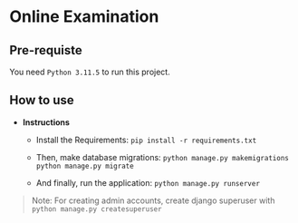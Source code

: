 # Online Examination

## Pre-requiste

You need `Python 3.11.5` to run this project.

## How to use

- **Instructions**

  - Install the Requirements:
    `pip install -r requirements.txt`

  - Then, make database migrations: 
    `python manage.py makemigrations`
    `python manage.py migrate`

  - And finally, run the application: 
    `python manage.py runserver`

> Note: For creating admin accounts, create django superuser with `python manage.py createsuperuser`
